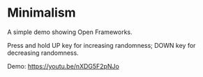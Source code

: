 # Minimalism
A simple demo showing Open Frameworks.

Press and hold UP key for increasing randomness; DOWN key for decreasing randomness.

Demo: https://youtu.be/nXDG5F2pNJo
